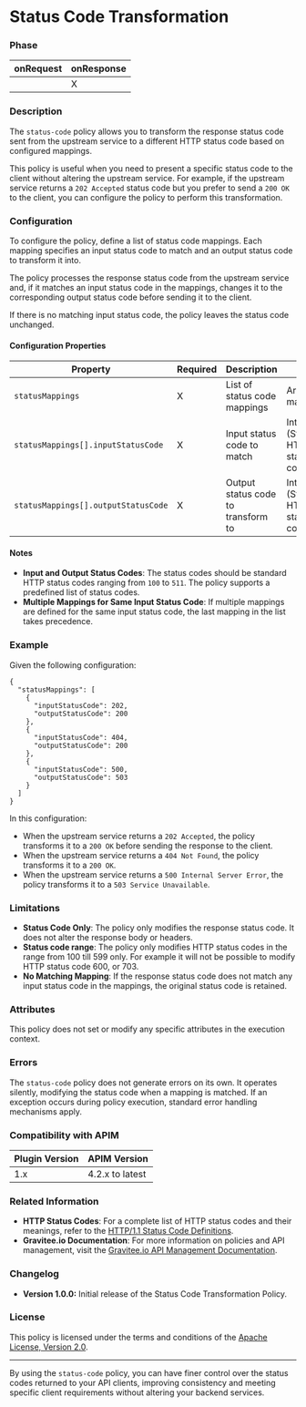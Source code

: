 # Status Code Transformation

### Phase <a href="#user-content-phase" id="user-content-phase"></a>

| onRequest | onResponse |
| --------- | ---------- |
|           | X          |

### Description <a href="#user-content-description" id="user-content-description"></a>

The `status-code` policy allows you to transform the response status code sent from the upstream service to a different HTTP status code based on configured mappings.

This policy is useful when you need to present a specific status code to the client without altering the upstream service. For example, if the upstream service returns a `202 Accepted` status code but you prefer to send a `200 OK` to the client, you can configure the policy to perform this transformation.

### Configuration <a href="#user-content-configuration" id="user-content-configuration"></a>

To configure the policy, define a list of status code mappings. Each mapping specifies an input status code to match and an output status code to transform it into.

The policy processes the response status code from the upstream service and, if it matches an input status code in the mappings, changes it to the corresponding output status code before sending it to the client.

If there is no matching input status code, the policy leaves the status code unchanged.

#### Configuration Properties <a href="#user-content-configuration-properties" id="user-content-configuration-properties"></a>

| Property                            | Required | Description                        | Type                                | Default |
| ----------------------------------- | -------- | ---------------------------------- | ----------------------------------- | ------- |
| `statusMappings`                    | X        | List of status code mappings       | Array of mappings                   | N/A     |
| `statusMappings[].inputStatusCode`  | X        | Input status code to match         | Integer (Standard HTTP status code) | N/A     |
| `statusMappings[].outputStatusCode` | X        | Output status code to transform to | Integer (Standard HTTP status code) | N/A     |

#### Notes <a href="#user-content-notes" id="user-content-notes"></a>

* **Input and Output Status Codes**: The status codes should be standard HTTP status codes ranging from `100` to `511`. The policy supports a predefined list of status codes.
* **Multiple Mappings for Same Input Status Code**: If multiple mappings are defined for the same input status code, the last mapping in the list takes precedence.

### Example <a href="#user-content-example" id="user-content-example"></a>

Given the following configuration:

```
{
  "statusMappings": [
    {
      "inputStatusCode": 202,
      "outputStatusCode": 200
    },
    {
      "inputStatusCode": 404,
      "outputStatusCode": 200
    },
    {
      "inputStatusCode": 500,
      "outputStatusCode": 503
    }
  ]
}
```

In this configuration:

* When the upstream service returns a `202 Accepted`, the policy transforms it to a `200 OK` before sending the response to the client.
* When the upstream service returns a `404 Not Found`, the policy transforms it to a `200 OK`.
* When the upstream service returns a `500 Internal Server Error`, the policy transforms it to a `503 Service Unavailable`.

### Limitations <a href="#user-content-limitations" id="user-content-limitations"></a>

* **Status Code Only**: The policy only modifies the response status code. It does not alter the response body or headers.
* **Status code range**: The policy only modifies HTTP status codes in the range from 100 till 599 only. For example it will not be possible to modify HTTP status code 600, or 703.
* **No Matching Mapping**: If the response status code does not match any input status code in the mappings, the original status code is retained.

### Attributes <a href="#user-content-attributes" id="user-content-attributes"></a>

This policy does not set or modify any specific attributes in the execution context.

### Errors <a href="#user-content-errors" id="user-content-errors"></a>

The `status-code` policy does not generate errors on its own. It operates silently, modifying the status code when a mapping is matched. If an exception occurs during policy execution, standard error handling mechanisms apply.

### Compatibility with APIM <a href="#user-content-compatibility-with-apim" id="user-content-compatibility-with-apim"></a>

| Plugin Version | APIM Version    |
| -------------- | --------------- |
| 1.x            | 4.2.x to latest |

### Related Information <a href="#user-content-related-information" id="user-content-related-information"></a>

* **HTTP Status Codes**: For a complete list of HTTP status codes and their meanings, refer to the [HTTP/1.1 Status Code Definitions](https://www.w3.org/Protocols/rfc2616/rfc2616-sec10.html).
* **Gravitee.io Documentation**: For more information on policies and API management, visit the [Gravitee.io API Management Documentation](https://docs.gravitee.io/).

### Changelog <a href="#user-content-changelog" id="user-content-changelog"></a>

* **Version 1.0.0:** Initial release of the Status Code Transformation Policy.

### License <a href="#user-content-license" id="user-content-license"></a>

This policy is licensed under the terms and conditions of the [Apache License, Version 2.0](https://www.apache.org/licenses/LICENSE-2.0).

***

By using the `status-code` policy, you can have finer control over the status codes returned to your API clients, improving consistency and meeting specific client requirements without altering your backend services.
